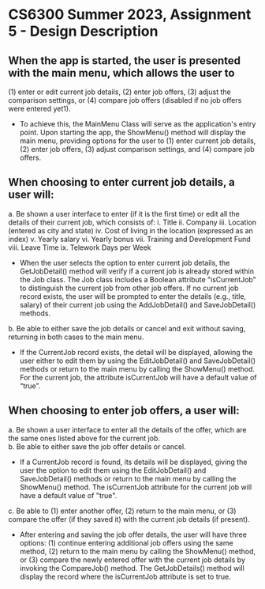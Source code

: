 
# CS6300 Summer 2023, Assignment 5 - Design Description

## When the app is started, the user is presented with the main menu, which allows the user to 
(1) enter or edit current job details, (2) enter job offers, (3) adjust the comparison settings, or (4) compare job offers (disabled if no job offers were entered yet1).
- To achieve this, the MainMenu Class will serve as the application's entry point.
Upon starting the app, the ShowMenu() method will display the main menu,
providing options for the user to (1) enter current job details, (2) enter job offers,
(3) adjust comparison settings, and (4) compare job offers.

## When choosing to enter current job details, a user will:
a. Be shown a user interface to enter (if it is the first time) or edit all the details of
their current job, which consists of:
i. Title
ii. Company
iii. Location (entered as city and state)
iv. Cost of living in the location (expressed as an index)
v. Yearly salary
vi. Yearly bonus
vii. Training and Development Fund
viii. Leave Time
ix. Telework Days per Week
- When the user selects the option to enter current job details, the GetJobDetail() method will
verify if a current job is already stored within the Job class. The Job class includes a Boolean
attribute "isCurrentJob" to distinguish the current job from other job offers. If no current job
record exists, the user will be prompted to enter the details (e.g., title, salary) of their current job
using the AddJobDetail() and SaveJobDetail() methods.

b. Be able to either save the job details or cancel and exit without saving, returning
in both cases to the main menu.  
- If the CurrentJob record exists, the detail will be displayed, allowing the user either to edit them
by using the EditJobDetail() and SaveJobDetail() methods or return to the main menu by calling
the ShowMenu() method. For the current job, the attribute isCurrentJob will have a default value
of “true”.

## When choosing to enter job offers, a user will:
a. Be shown a user interface to enter all the details of the offer, which are the same
ones listed above for the current job.  
b. Be able to either save the job offer details or cancel.
- If a CurrentJob record is found, its details will be displayed, giving the user the option to edit
them using the EditJobDetail() and SaveJobDetail() methods or return to the main menu by
calling the ShowMenu() method. The isCurrentJob attribute for the current job will have a default
value of "true".

c. Be able to (1) enter another offer, (2) return to the main menu, or (3) compare the
offer (if they saved it) with the current job details (if present).  
- After entering and saving the job offer details, the user will have three options: (1) continue
entering additional job offers using the same method, (2) return to the main menu by calling the
ShowMenu() method, or (3) compare the newly entered offer with the current job details by
invoking the CompareJob() method. The GetJobDetails() method will display the record where
the isCurrentJob attribute is set to true.
